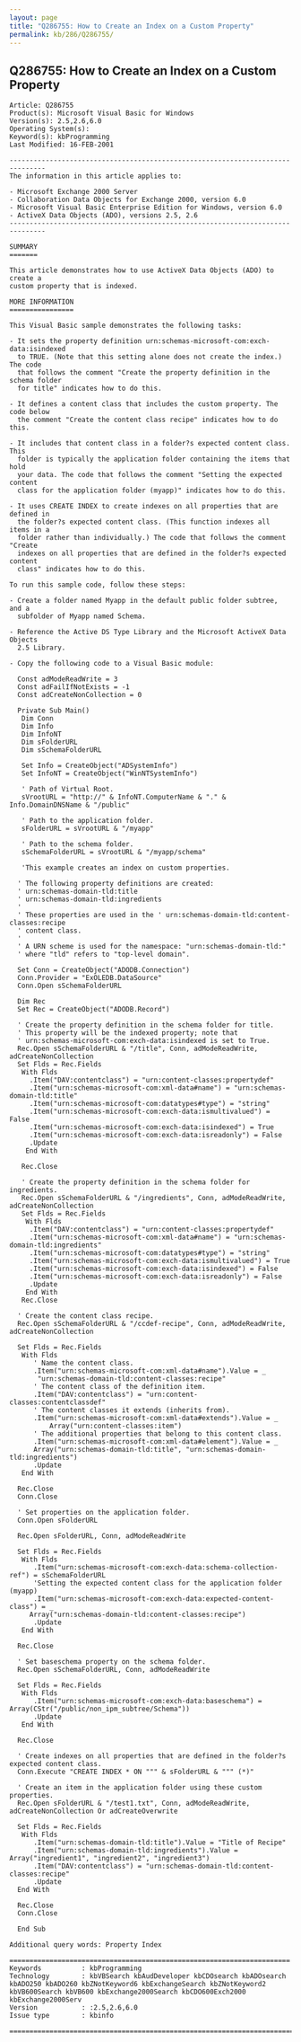 ```yaml
---
layout: page
title: "Q286755: How to Create an Index on a Custom Property"
permalink: kb/286/Q286755/
---
```


## Q286755: How to Create an Index on a Custom Property

	Article: Q286755
	Product(s): Microsoft Visual Basic for Windows
	Version(s): 2.5,2.6,6.0
	Operating System(s): 
	Keyword(s): kbProgramming
	Last Modified: 16-FEB-2001
	
	-------------------------------------------------------------------------------
	The information in this article applies to:
	
	- Microsoft Exchange 2000 Server 
	- Collaboration Data Objects for Exchange 2000, version 6.0 
	- Microsoft Visual Basic Enterprise Edition for Windows, version 6.0 
	- ActiveX Data Objects (ADO), versions 2.5, 2.6 
	-------------------------------------------------------------------------------
	
	SUMMARY
	=======
	
	This article demonstrates how to use ActiveX Data Objects (ADO) to create a
	custom property that is indexed.
	
	MORE INFORMATION
	================
	
	This Visual Basic sample demonstrates the following tasks:
	
	- It sets the property definition urn:schemas-microsoft-com:exch-data:isindexed
	  to TRUE. (Note that this setting alone does not create the index.) The code
	  that follows the comment "Create the property definition in the schema folder
	  for title" indicates how to do this.
	
	- It defines a content class that includes the custom property. The code below
	  the comment "Create the content class recipe" indicates how to do this.
	
	- It includes that content class in a folder?s expected content class. This
	  folder is typically the application folder containing the items that hold
	  your data. The code that follows the comment "Setting the expected content
	  class for the application folder (myapp)" indicates how to do this.
	
	- It uses CREATE INDEX to create indexes on all properties that are defined in
	  the folder?s expected content class. (This function indexes all items in a
	  folder rather than individually.) The code that follows the comment "Create
	  indexes on all properties that are defined in the folder?s expected content
	  class" indicates how to do this.
	
	To run this sample code, follow these steps:
	
	- Create a folder named Myapp in the default public folder subtree, and a
	  subfolder of Myapp named Schema.
	
	- Reference the Active DS Type Library and the Microsoft ActiveX Data Objects
	  2.5 Library.
	
	- Copy the following code to a Visual Basic module:
	
	  Const adModeReadWrite = 3
	  Const adFailIfNotExists = -1
	  Const adCreateNonCollection = 0
	
	  Private Sub Main()
	   Dim Conn
	   Dim Info
	   Dim InfoNT
	   Dim sFolderURL
	   Dim sSchemaFolderURL
	
	   Set Info = CreateObject("ADSystemInfo")
	   Set InfoNT = CreateObject("WinNTSystemInfo")
	
	   ' Path of Virtual Root.
	   sVrootURL = "http://" & InfoNT.ComputerName & "." & Info.DomainDNSName & "/public"
	
	   ' Path to the application folder.
	   sFolderURL = sVrootURL & "/myapp"
	
	   ' Path to the schema folder.
	   sSchemaFolderURL = sVrootURL & "/myapp/schema"
	
	   'This example creates an index on custom properties.
	
	  ' The following property definitions are created:
	  ' urn:schemas-domain-tld:title
	  ' urn:schemas-domain-tld:ingredients
	  '
	  ' These properties are used in the ' urn:schemas-domain-tld:content-classes:recipe
	  ' content class.
	  '
	  ' A URN scheme is used for the namespace: "urn:schemas-domain-tld:"
	  ' where "tld" refers to "top-level domain".
	
	  Set Conn = CreateObject("ADODB.Connection")
	  Conn.Provider = "ExOLEDB.DataSource"
	  Conn.Open sSchemaFolderURL
	
	  Dim Rec
	  Set Rec = CreateObject("ADODB.Record")
	
	  ' Create the property definition in the schema folder for title.
	  ' This property will be the indexed property; note that 
	  ' urn:schemas-microsoft-com:exch-data:isindexed is set to True.
	  Rec.Open sSchemaFolderURL & "/title", Conn, adModeReadWrite, adCreateNonCollection
	  Set Flds = Rec.Fields
	   With Flds
	     .Item("DAV:contentclass") = "urn:content-classes:propertydef"
	     .Item("urn:schemas-microsoft-com:xml-data#name") = "urn:schemas-domain-tld:title"
	     .Item("urn:schemas-microsoft-com:datatypes#type") = "string"
	     .Item("urn:schemas-microsoft-com:exch-data:ismultivalued") = False
	     .Item("urn:schemas-microsoft-com:exch-data:isindexed") = True
	     .Item("urn:schemas-microsoft-com:exch-data:isreadonly") = False
	     .Update
	    End With
	   
	   Rec.Close
	
	   ' Create the property definition in the schema folder for ingredients.
	   Rec.Open sSchemaFolderURL & "/ingredients", Conn, adModeReadWrite, adCreateNonCollection
	   Set Flds = Rec.Fields
	    With Flds
	     .Item("DAV:contentclass") = "urn:content-classes:propertydef"
	     .Item("urn:schemas-microsoft-com:xml-data#name") = "urn:schemas-domain-tld:ingredients"
	     .Item("urn:schemas-microsoft-com:datatypes#type") = "string"
	     .Item("urn:schemas-microsoft-com:exch-data:ismultivalued") = True
	     .Item("urn:schemas-microsoft-com:exch-data:isindexed") = False
	     .Item("urn:schemas-microsoft-com:exch-data:isreadonly") = False
	     .Update
	    End With
	   Rec.Close
	
	  ' Create the content class recipe.
	  Rec.Open sSchemaFolderURL & "/ccdef-recipe", Conn, adModeReadWrite, adCreateNonCollection
	
	  Set Flds = Rec.Fields
	   With Flds
	      ' Name the content class.
	      .Item("urn:schemas-microsoft-com:xml-data#name").Value = _
	       "urn:schemas-domain-tld:content-classes:recipe"
	      ' The content class of the definition item.
	      .Item("DAV:contentclass") = "urn:content-classes:contentclassdef"
	      ' The content classes it extends (inherits from).
	      .Item("urn:schemas-microsoft-com:xml-data#extends").Value = _
	          Array("urn:content-classes:item")
	      ' The additional properties that belong to this content class.
	      .Item("urn:schemas-microsoft-com:xml-data#element").Value = _
	      Array("urn:schemas-domain-tld:title", "urn:schemas-domain-tld:ingredients")
	      .Update
	   End With
	
	  Rec.Close
	  Conn.Close
	
	  ' Set properties on the application folder.
	  Conn.Open sFolderURL
	
	  Rec.Open sFolderURL, Conn, adModeReadWrite
	
	  Set Flds = Rec.Fields
	   With Flds
	      .Item("urn:schemas-microsoft-com:exch-data:schema-collection-ref") = sSchemaFolderURL
	      'Setting the expected content class for the application folder (myapp)
	      .Item("urn:schemas-microsoft-com:exch-data:expected-content-class") = _
	     Array("urn:schemas-domain-tld:content-classes:recipe")
	      .Update
	   End With
	   
	  Rec.Close
	
	  ' Set baseschema property on the schema folder.
	  Rec.Open sSchemaFolderURL, Conn, adModeReadWrite
	
	  Set Flds = Rec.Fields
	   With Flds
	      .Item("urn:schemas-microsoft-com:exch-data:baseschema") = Array(CStr("/public/non_ipm_subtree/Schema"))
	      .Update
	   End With
	   
	  Rec.Close
	
	  ' Create indexes on all properties that are defined in the folder?s expected content class.
	  Conn.Execute "CREATE INDEX * ON """ & sFolderURL & """ (*)"
	
	  ' Create an item in the application folder using these custom properties.
	  Rec.Open sFolderURL & "/test1.txt", Conn, adModeReadWrite, adCreateNonCollection Or adCreateOverwrite
	
	  Set Flds = Rec.Fields
	   With Flds
	      .Item("urn:schemas-domain-tld:title").Value = "Title of Recipe"
	      .Item("urn:schemas-domain-tld:ingredients").Value = Array("ingredient1", "ingredient2", "ingredient3")
	      .Item("DAV:contentclass") = "urn:schemas-domain-tld:content-classes:recipe"
	      .Update
	  End With
	
	  Rec.Close
	  Conn.Close
	
	  End Sub
	
	Additional query words: Property Index
	
	======================================================================
	Keywords          : kbProgramming 
	Technology        : kbVBSearch kbAudDeveloper kbCDOsearch kbADOsearch kbADO250 kbADO260 kbZNotKeyword6 kbExchangeSearch kbZNotKeyword2 kbVB600Search kbVB600 kbExchange2000Search kbCDO600Exch2000 kbExchange2000Serv
	Version           : :2.5,2.6,6.0
	Issue type        : kbinfo
	
	=============================================================================
	
